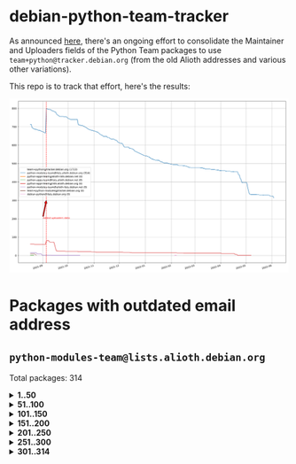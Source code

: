 # debian-python-team-tracker



As announced [here](https://lists.debian.org/debian-python/2021/08/msg00006.html), there's an ongoing effort to consolidate the Maintainer and Uploaders fields of the Python Team packages to use `team+python@tracker.debian.org` (from the old Alioth addresses and various other variations).



This repo is to track that effort, here's the results:



![Python team emails](images/python_team_emails.svg)


# Packages with outdated email address

## `python-modules-team@lists.alioth.debian.org`
Total packages: 314
<details>
<summary><b>1..50</b></summary>


| # | Package | Version |
| --- | --- | --- |
| 1 | [colorclass](https://tracker.debian.org/colorclass) | 2.2.0-2.2 |
| 2 | [cookiecutter](https://tracker.debian.org/cookiecutter) | 1.7.3-1 |
| 3 | [debiancontributors](https://tracker.debian.org/debiancontributors) | 0.7.8-2 |
| 4 | [devpi-common](https://tracker.debian.org/devpi-common) | 3.2.2-1.1 |
| 5 | [django-bitfield](https://tracker.debian.org/django-bitfield) | 1.9.6-2 |
| 6 | [django-hvad](https://tracker.debian.org/django-hvad) | 1.8.0-1.1 |
| 7 | [django-js-reverse](https://tracker.debian.org/django-js-reverse) | 0.7.3-1.1 |
| 8 | [django-nose](https://tracker.debian.org/django-nose) | 1.4.6-2.1 |
| 9 | [django-pipeline](https://tracker.debian.org/django-pipeline) | 1.6.14-3 |
| 10 | [dnsdiag](https://tracker.debian.org/dnsdiag) | 2.0.2-1 |
| 11 | [faker](https://tracker.debian.org/faker) | 0.9.3-0.1 |
| 12 | [fastchunking](https://tracker.debian.org/fastchunking) | 0.0.3-2 |
| 13 | [flask-api](https://tracker.debian.org/flask-api) | 1.1+dfsg-1.1 |
| 14 | [flask-ldapconn](https://tracker.debian.org/flask-ldapconn) | 0.7.2-1.1 |
| 15 | [flask-mail](https://tracker.debian.org/flask-mail) | 0.9.1+dfsg1-1.1 |
| 16 | [flask-script](https://tracker.debian.org/flask-script) | 2.0.6-2 |
| 17 | [hachoir](https://tracker.debian.org/hachoir) | 3.1.0+dfsg-3 |
| 18 | [kivy](https://tracker.debian.org/kivy) | 1.11.0-2 |
| 19 | [mockldap](https://tracker.debian.org/mockldap) | 0.3.0-4 |
| 20 | [networkx](https://tracker.debian.org/networkx) | 2.5+ds-2 |
| 21 | [okasha](https://tracker.debian.org/okasha) | 0.2.4-4 |
| 22 | [portio](https://tracker.debian.org/portio) | 0.5-4 |
| 23 | [power](https://tracker.debian.org/power) | 1.4+dfsg-4 |
| 24 | [pycallgraph](https://tracker.debian.org/pycallgraph) | 1.1.3-1.2 |
| 25 | [pydenticon](https://tracker.debian.org/pydenticon) | 0.3.1-2 |
| 26 | [pydle](https://tracker.debian.org/pydle) | 0.9.4-2 |
| 27 | [pyfg](https://tracker.debian.org/pyfg) | 0.50-2 |
| 28 | [pygtail](https://tracker.debian.org/pygtail) | 0.6.1-2 |
| 29 | [pygtkspellcheck](https://tracker.debian.org/pygtkspellcheck) | 4.0.5-2 |
| 30 | [pyinotify](https://tracker.debian.org/pyinotify) | 0.9.6-1.3 |
| 31 | [pyiosxr](https://tracker.debian.org/pyiosxr) | 0.52-1.1 |
| 32 | [pyjavaproperties](https://tracker.debian.org/pyjavaproperties) | 0.7-2 |
| 33 | [pyjokes](https://tracker.debian.org/pyjokes) | 0.5.0-3 |
| 34 | [pykcs11](https://tracker.debian.org/pykcs11) | 1.5.10-1 |
| 35 | [pylama](https://tracker.debian.org/pylama) | 7.4.3-3 |
| 36 | [pylibmc](https://tracker.debian.org/pylibmc) | 1.5.2-3 |
| 37 | [pylint-celery](https://tracker.debian.org/pylint-celery) | 0.3-5 |
| 38 | [pylint-common](https://tracker.debian.org/pylint-common) | 0.2.5-4 |
| 39 | [pylint-django](https://tracker.debian.org/pylint-django) | 2.0.13-1 |
| 40 | [pylint-flask](https://tracker.debian.org/pylint-flask) | 0.5-4 |
| 41 | [pymacs](https://tracker.debian.org/pymacs) | 0.25-3 |
| 42 | [pynag](https://tracker.debian.org/pynag) | 1.1.2+dfsg-2 |
| 43 | [pynliner](https://tracker.debian.org/pynliner) | 0.8.0-2 |
| 44 | [pyopengl](https://tracker.debian.org/pyopengl) | 3.1.5+dfsg-1 |
| 45 | [pyprind](https://tracker.debian.org/pyprind) | 2.11.2-2 |
| 46 | [pyquery](https://tracker.debian.org/pyquery) | 1.2.9-4 |
| 47 | [pyrad](https://tracker.debian.org/pyrad) | 2.1-2 |
| 48 | [pysimplesoap](https://tracker.debian.org/pysimplesoap) | 1.16.2-3 |
| 49 | [pysmi](https://tracker.debian.org/pysmi) | 0.3.2-2 |
| 50 | [pysodium](https://tracker.debian.org/pysodium) | 0.7.0-2 |
</details>
<details>
<summary><b>51..100</b></summary>

| # | Package | Version |
| --- | --- | --- |
| 51 | [pyspf](https://tracker.debian.org/pyspf) | 2.0.14-2 |
| 52 | [pysrt](https://tracker.debian.org/pysrt) | 1.0.1-2 |
| 53 | [pyssim](https://tracker.debian.org/pyssim) | 0.2-2 |
| 54 | [pytds](https://tracker.debian.org/pytds) | 1.10.0-1 |
| 55 | [pytest-bdd](https://tracker.debian.org/pytest-bdd) | 3.2.1-1 |
| 56 | [pytest-cookies](https://tracker.debian.org/pytest-cookies) | 0.4.0-1 |
| 57 | [pytest-django](https://tracker.debian.org/pytest-django) | 3.5.1-1 |
| 58 | [pytest-expect](https://tracker.debian.org/pytest-expect) | 1.1.0-2 |
| 59 | [pytest-httpbin](https://tracker.debian.org/pytest-httpbin) | 1.0.0-2 |
| 60 | [pytest-runner](https://tracker.debian.org/pytest-runner) | 2.11.1-1.2 |
| 61 | [pytest-sugar](https://tracker.debian.org/pytest-sugar) | 0.9.4-1 |
| 62 | [pytest-tornado](https://tracker.debian.org/pytest-tornado) | 0.8.1-1 |
| 63 | [pytest-vcr](https://tracker.debian.org/pytest-vcr) | 1.0.2-2 |
| 64 | [python-activipy](https://tracker.debian.org/python-activipy) | 0.1-7 |
| 65 | [python-aiohttp-session](https://tracker.debian.org/python-aiohttp-session) | 2.9.0-2 |
| 66 | [python-aioinflux](https://tracker.debian.org/python-aioinflux) | 0.9.0-2 |
| 67 | [python-aiomeasures](https://tracker.debian.org/python-aiomeasures) | 0.5.14-3 |
| 68 | [python-amqplib](https://tracker.debian.org/python-amqplib) | 1.0.2-2 |
| 69 | [python-aptly](https://tracker.debian.org/python-aptly) | 0.12.10-2 |
| 70 | [python-args](https://tracker.debian.org/python-args) | 0.1.0-3 |
| 71 | [python-arpy](https://tracker.debian.org/python-arpy) | 1.1.1-4 |
| 72 | [python-astor](https://tracker.debian.org/python-astor) | 0.8.1-1 |
| 73 | [python-base58](https://tracker.debian.org/python-base58) | 1.0.3-1.1 |
| 74 | [python-bcdoc](https://tracker.debian.org/python-bcdoc) | 0.16.0-2 |
| 75 | [python-bitbucket-api](https://tracker.debian.org/python-bitbucket-api) | 0.5.0-3 |
| 76 | [python-box](https://tracker.debian.org/python-box) | 3.4.6-2 |
| 77 | [python-btrees](https://tracker.debian.org/python-btrees) | 4.3.1-2 |
| 78 | [python-cerberus](https://tracker.debian.org/python-cerberus) | 1.3.2-1 |
| 79 | [python-click-log](https://tracker.debian.org/python-click-log) | 0.2.1-2 |
| 80 | [python-clint](https://tracker.debian.org/python-clint) | 0.5.1-3 |
| 81 | [python-coloredlogs](https://tracker.debian.org/python-coloredlogs) | 7.3-2 |
| 82 | [python-colour](https://tracker.debian.org/python-colour) | 0.1.5-2 |
| 83 | [python-consul](https://tracker.debian.org/python-consul) | 0.7.1-1.1 |
| 84 | [python-cookies](https://tracker.debian.org/python-cookies) | 2.2.1-3 |
| 85 | [python-cpuinfo](https://tracker.debian.org/python-cpuinfo) | 5.0.0-2 |
| 86 | [python-crcmod](https://tracker.debian.org/python-crcmod) | 1.7+dfsg-2 |
| 87 | [python-cs](https://tracker.debian.org/python-cs) | 2.7.1-1 |
| 88 | [python-dbfread](https://tracker.debian.org/python-dbfread) | 2.0.7-3 |
| 89 | [python-decorator](https://tracker.debian.org/python-decorator) | 4.4.2-2 |
| 90 | [python-demjson](https://tracker.debian.org/python-demjson) | 2.2.4-5 |
| 91 | [python-diaspy](https://tracker.debian.org/python-diaspy) | 0.6.0-2 |
| 92 | [python-dictobj](https://tracker.debian.org/python-dictobj) | 0.4-4 |
| 93 | [python-distutils-extra](https://tracker.debian.org/python-distutils-extra) | 2.45 |
| 94 | [python-django-casclient](https://tracker.debian.org/python-django-casclient) | 1.5.3-1 |
| 95 | [python-django-etcd-settings](https://tracker.debian.org/python-django-etcd-settings) | 0.1.13+dfsg-3 |
| 96 | [python-django-gravatar2](https://tracker.debian.org/python-django-gravatar2) | 1.4.4-2 |
| 97 | [python-django-jsonfield](https://tracker.debian.org/python-django-jsonfield) | 1.4.0-2 |
| 98 | [python-django-push-notifications](https://tracker.debian.org/python-django-push-notifications) | 1.4.1-1 |
| 99 | [python-django-simple-history](https://tracker.debian.org/python-django-simple-history) | 2.7.0-1.1 |
| 100 | [python-easywebdav](https://tracker.debian.org/python-easywebdav) | 1.2.0-8 |
</details>
<details>
<summary><b>101..150</b></summary>

| # | Package | Version |
| --- | --- | --- |
| 101 | [python-envparse](https://tracker.debian.org/python-envparse) | 0.2.0-2 |
| 102 | [python-envs](https://tracker.debian.org/python-envs) | 1.2.6-1.1 |
| 103 | [python-epc](https://tracker.debian.org/python-epc) | 0.0.5-3 |
| 104 | [python-etcd](https://tracker.debian.org/python-etcd) | 0.4.5-2 |
| 105 | [python-ethtool](https://tracker.debian.org/python-ethtool) | 0.14-3 |
| 106 | [python-ewmh](https://tracker.debian.org/python-ewmh) | 0.1.6-2 |
| 107 | [python-exotel](https://tracker.debian.org/python-exotel) | 0.1.5-2 |
| 108 | [python-feather-format](https://tracker.debian.org/python-feather-format) | 0.3.1+dfsg1-4 |
| 109 | [python-flaky](https://tracker.debian.org/python-flaky) | 3.7.0-1 |
| 110 | [python-genty](https://tracker.debian.org/python-genty) | 1.3.2-1 |
| 111 | [python-geoip2](https://tracker.debian.org/python-geoip2) | 2.9.0+dfsg1-2 |
| 112 | [python-gflags](https://tracker.debian.org/python-gflags) | 1.5.1-7 |
| 113 | [python-glob2](https://tracker.debian.org/python-glob2) | 0.5-3 |
| 114 | [python-hashids](https://tracker.debian.org/python-hashids) | 1.3.1-1 |
| 115 | [python-hidapi](https://tracker.debian.org/python-hidapi) | 0.9.0.post3-2 |
| 116 | [python-hiredis](https://tracker.debian.org/python-hiredis) | 1.0.1-1 |
| 117 | [python-hpilo](https://tracker.debian.org/python-hpilo) | 4.3-3 |
| 118 | [python-html2text](https://tracker.debian.org/python-html2text) | 2020.1.16-1 |
| 119 | [python-http-parser](https://tracker.debian.org/python-http-parser) | 0.9.0-1 |
| 120 | [python-httptools](https://tracker.debian.org/python-httptools) | 0.1.1-1 |
| 121 | [python-icalendar](https://tracker.debian.org/python-icalendar) | 4.0.3-4 |
| 122 | [python-iniparse](https://tracker.debian.org/python-iniparse) | 0.4-3 |
| 123 | [python-ipaddress](https://tracker.debian.org/python-ipaddress) | 1.0.23-1 |
| 124 | [python-ipfix](https://tracker.debian.org/python-ipfix) | 0.9.7-2 |
| 125 | [python-irodsclient](https://tracker.debian.org/python-irodsclient) | 0.8.1-2 |
| 126 | [python-isc-dhcp-leases](https://tracker.debian.org/python-isc-dhcp-leases) | 0.9.1-2 |
| 127 | [python-isoweek](https://tracker.debian.org/python-isoweek) | 1.3.3-3 |
| 128 | [python-jsonrpc](https://tracker.debian.org/python-jsonrpc) | 1.13.0-1 |
| 129 | [python-junit-xml](https://tracker.debian.org/python-junit-xml) | 1.9-1 |
| 130 | [python-kanboard](https://tracker.debian.org/python-kanboard) | 1.0.1-1.1 |
| 131 | [python-langdetect](https://tracker.debian.org/python-langdetect) | 1.0.7-4 |
| 132 | [python-ldap](https://tracker.debian.org/python-ldap) | 3.2.0-4 |
| 133 | [python-ldapdomaindump](https://tracker.debian.org/python-ldapdomaindump) | 0.9.3-1 |
| 134 | [python-libguess](https://tracker.debian.org/python-libguess) | 1.1-4 |
| 135 | [python-mailer](https://tracker.debian.org/python-mailer) | 0.8.1-4 |
| 136 | [python-mastodon](https://tracker.debian.org/python-mastodon) | 1.5.1-1 |
| 137 | [python-mccabe](https://tracker.debian.org/python-mccabe) | 0.6.1-3 |
| 138 | [python-measurement](https://tracker.debian.org/python-measurement) | 2.0.1-2 |
| 139 | [python-meld3](https://tracker.debian.org/python-meld3) | 1.0.2-3 |
| 140 | [python-mnemonic](https://tracker.debian.org/python-mnemonic) | 0.19-1 |
| 141 | [python-model-mommy](https://tracker.debian.org/python-model-mommy) | 1.6.0-2 |
| 142 | [python-morris](https://tracker.debian.org/python-morris) | 1.2-2 |
| 143 | [python-multidict](https://tracker.debian.org/python-multidict) | 5.1.0-1 |
| 144 | [python-nine](https://tracker.debian.org/python-nine) | 1.1.0-1 |
| 145 | [python-noise](https://tracker.debian.org/python-noise) | 1.2.3-3 |
| 146 | [python-notify2](https://tracker.debian.org/python-notify2) | 0.3-4 |
| 147 | [python-ntlm-auth](https://tracker.debian.org/python-ntlm-auth) | 1.4.0-1 |
| 148 | [python-offtrac](https://tracker.debian.org/python-offtrac) | 0.1.0-2.1 |
| 149 | [python-openid-cla](https://tracker.debian.org/python-openid-cla) | 1.2-2 |
| 150 | [python-openid-teams](https://tracker.debian.org/python-openid-teams) | 1.2-2 |
</details>
<details>
<summary><b>151..200</b></summary>

| # | Package | Version |
| --- | --- | --- |
| 151 | [python-openidc-client](https://tracker.debian.org/python-openidc-client) | 0.6.0-1.1 |
| 152 | [python-opentimestamps](https://tracker.debian.org/python-opentimestamps) | 0.4.1-1 |
| 153 | [python-padme](https://tracker.debian.org/python-padme) | 1.1.1-3 |
| 154 | [python-path-and-address](https://tracker.debian.org/python-path-and-address) | 2.0.1-2 |
| 155 | [python-pathtools](https://tracker.debian.org/python-pathtools) | 0.1.2-4 |
| 156 | [python-paypal](https://tracker.debian.org/python-paypal) | 1.2.5-3 |
| 157 | [python-peakutils](https://tracker.debian.org/python-peakutils) | 1.3.3+ds-2 |
| 158 | [python-pem](https://tracker.debian.org/python-pem) | 19.1.0-1 |
| 159 | [python-persistent](https://tracker.debian.org/python-persistent) | 4.6.4-0.2 |
| 160 | [python-pex](https://tracker.debian.org/python-pex) | 1.1.14-3.1 |
| 161 | [python-pgpdump](https://tracker.debian.org/python-pgpdump) | 1.5-2 |
| 162 | [python-pgspecial](https://tracker.debian.org/python-pgspecial) | 1.11.10+dfsg1-1 |
| 163 | [python-phonenumbers](https://tracker.debian.org/python-phonenumbers) | 8.12.1-1 |
| 164 | [python-picklable-itertools](https://tracker.debian.org/python-picklable-itertools) | 0.1.1-3 |
| 165 | [python-plaster](https://tracker.debian.org/python-plaster) | 1.0-2 |
| 166 | [python-plaster-pastedeploy](https://tracker.debian.org/python-plaster-pastedeploy) | 0.5-3 |
| 167 | [python-prctl](https://tracker.debian.org/python-prctl) | 1.7-2 |
| 168 | [python-preshed](https://tracker.debian.org/python-preshed) | 3.0.2-1 |
| 169 | [python-pretend](https://tracker.debian.org/python-pretend) | 1.0.9-1 |
| 170 | [python-prettylog](https://tracker.debian.org/python-prettylog) | 0.1.0-2 |
| 171 | [python-priority](https://tracker.debian.org/python-priority) | 1.3.0-3 |
| 172 | [python-progressbar](https://tracker.debian.org/python-progressbar) | 2.5-2 |
| 173 | [python-pskc](https://tracker.debian.org/python-pskc) | 1.1-3 |
| 174 | [python-py-zipkin](https://tracker.debian.org/python-py-zipkin) | 0.15.0-1.1 |
| 175 | [python-pyftpdlib](https://tracker.debian.org/python-pyftpdlib) | 1.5.4-2 |
| 176 | [python-pygerrit2](https://tracker.debian.org/python-pygerrit2) | 2.0.4-2 |
| 177 | [python-pypump](https://tracker.debian.org/python-pypump) | 0.7-3 |
| 178 | [python-pysnmp4-apps](https://tracker.debian.org/python-pysnmp4-apps) | 0.3.2-2.2 |
| 179 | [python-pysnmp4-mibs](https://tracker.debian.org/python-pysnmp4-mibs) | 0.1.3-3 |
| 180 | [python-pytest-benchmark](https://tracker.debian.org/python-pytest-benchmark) | 3.2.2-2 |
| 181 | [python-pyvmomi](https://tracker.debian.org/python-pyvmomi) | 6.7.1-3 |
| 182 | [python-rarfile](https://tracker.debian.org/python-rarfile) | 3.1-1 |
| 183 | [python-ratelimiter](https://tracker.debian.org/python-ratelimiter) | 1.2.0.post0-1 |
| 184 | [python-redisearch-py](https://tracker.debian.org/python-redisearch-py) | 1.0.0-1 |
| 185 | [python-releases](https://tracker.debian.org/python-releases) | 1.6.3-1 |
| 186 | [python-repoze.lru](https://tracker.debian.org/python-repoze.lru) | 0.7-2 |
| 187 | [python-repoze.sphinx.autointerface](https://tracker.debian.org/python-repoze.sphinx.autointerface) | 0.8-0.2 |
| 188 | [python-repoze.tm2](https://tracker.debian.org/python-repoze.tm2) | 2.0-2 |
| 189 | [python-requests-ntlm](https://tracker.debian.org/python-requests-ntlm) | 1.1.0-1.1 |
| 190 | [python-requirements-detector](https://tracker.debian.org/python-requirements-detector) | 0.6-2 |
| 191 | [python-rpaths](https://tracker.debian.org/python-rpaths) | 0.13-1.1 |
| 192 | [python-rply](https://tracker.debian.org/python-rply) | 0.7.7-2 |
| 193 | [python-schedutils](https://tracker.debian.org/python-schedutils) | 0.6-2.1 |
| 194 | [python-schema](https://tracker.debian.org/python-schema) | 0.6.7-3 |
| 195 | [python-scp](https://tracker.debian.org/python-scp) | 0.13.0-2 |
| 196 | [python-scripttest](https://tracker.debian.org/python-scripttest) | 1.3-3 |
| 197 | [python-scruffy](https://tracker.debian.org/python-scruffy) | 0.3.3-2 |
| 198 | [python-sdnotify](https://tracker.debian.org/python-sdnotify) | 0.3.1-2 |
| 199 | [python-serverfiles](https://tracker.debian.org/python-serverfiles) | 0.3.0-1 |
| 200 | [python-service-identity](https://tracker.debian.org/python-service-identity) | 18.1.0-6 |
</details>
<details>
<summary><b>201..250</b></summary>

| # | Package | Version |
| --- | --- | --- |
| 201 | [python-sexpdata](https://tracker.debian.org/python-sexpdata) | 0.0.3-2 |
| 202 | [python-shade](https://tracker.debian.org/python-shade) | 1.30.0-3 |
| 203 | [python-shellescape](https://tracker.debian.org/python-shellescape) | 3.4.1-4 |
| 204 | [python-simpy](https://tracker.debian.org/python-simpy) | 2.3.1+dfsg-2 |
| 205 | [python-simpy3](https://tracker.debian.org/python-simpy3) | 3.0.11-2 |
| 206 | [python-slimmer](https://tracker.debian.org/python-slimmer) | 0.1.30-8 |
| 207 | [python-slugify](https://tracker.debian.org/python-slugify) | 4.0.0-1 |
| 208 | [python-smstrade](https://tracker.debian.org/python-smstrade) | 0.2.4-6 |
| 209 | [python-socketpool](https://tracker.debian.org/python-socketpool) | 0.5.3-5 |
| 210 | [python-sphinx-issues](https://tracker.debian.org/python-sphinx-issues) | 1.2.0-2 |
| 211 | [python-spur](https://tracker.debian.org/python-spur) | 0.3.21-1 |
| 212 | [python-statsd](https://tracker.debian.org/python-statsd) | 3.3.0-2 |
| 213 | [python-stopit](https://tracker.debian.org/python-stopit) | 1.1.2-1 |
| 214 | [python-structlog](https://tracker.debian.org/python-structlog) | 20.1.0-1 |
| 215 | [python-sunlight](https://tracker.debian.org/python-sunlight) | 1.1.5-3 |
| 216 | [python-suntime](https://tracker.debian.org/python-suntime) | 1.2.5-2 |
| 217 | [python-tempita](https://tracker.debian.org/python-tempita) | 0.5.2-6 |
| 218 | [python-test-server](https://tracker.debian.org/python-test-server) | 0.0.27-2 |
| 219 | [python-testing.common.database](https://tracker.debian.org/python-testing.common.database) | 2.0.0-2 |
| 220 | [python-testing.mysqld](https://tracker.debian.org/python-testing.mysqld) | 1.4.0-4 |
| 221 | [python-testing.postgresql](https://tracker.debian.org/python-testing.postgresql) | 1.3.0-2 |
| 222 | [python-thriftpy](https://tracker.debian.org/python-thriftpy) | 0.3.9+ds1-1 |
| 223 | [python-tinycss](https://tracker.debian.org/python-tinycss) | 0.4-3 |
| 224 | [python-tktreectrl](https://tracker.debian.org/python-tktreectrl) | 2.0.2-3 |
| 225 | [python-translationstring](https://tracker.debian.org/python-translationstring) | 1.4-1 |
| 226 | [python-twitter](https://tracker.debian.org/python-twitter) | 3.3-2 |
| 227 | [python-typeguard](https://tracker.debian.org/python-typeguard) | 2.2.2-1.1 |
| 228 | [python-udatetime](https://tracker.debian.org/python-udatetime) | 0.0.16-4 |
| 229 | [python-unicodecsv](https://tracker.debian.org/python-unicodecsv) | 0.14.1-2 |
| 230 | [python-urlobject](https://tracker.debian.org/python-urlobject) | 2.4.3-3 |
| 231 | [python-urwidtrees](https://tracker.debian.org/python-urwidtrees) | 1.0.3.dev0-1 |
| 232 | [python-utils](https://tracker.debian.org/python-utils) | 2.3.0-2 |
| 233 | [python-vagrant](https://tracker.debian.org/python-vagrant) | 0.5.15-3 |
| 234 | [python-venusian](https://tracker.debian.org/python-venusian) | 3.0.0-1 |
| 235 | [python-vobject](https://tracker.debian.org/python-vobject) | 0.9.6.1-0.2 |
| 236 | [python-webob](https://tracker.debian.org/python-webob) | 1:1.8.6-1.1 |
| 237 | [python-wget](https://tracker.debian.org/python-wget) | 3.2-3 |
| 238 | [python-wheezy.template](https://tracker.debian.org/python-wheezy.template) | 0.1.167-2 |
| 239 | [python-whoosh](https://tracker.debian.org/python-whoosh) | 2.7.4+git6-g9134ad92-5 |
| 240 | [python-wither](https://tracker.debian.org/python-wither) | 1.1-2 |
| 241 | [python-wsgilog](https://tracker.debian.org/python-wsgilog) | 0.3.1-3 |
| 242 | [python-yaswfp](https://tracker.debian.org/python-yaswfp) | 0.9.3-1.1 |
| 243 | [python-zc.customdoctests](https://tracker.debian.org/python-zc.customdoctests) | 1.0.1-2 |
| 244 | [python-zipp](https://tracker.debian.org/python-zipp) | 1.0.0-3 |
| 245 | [python-zxcvbn](https://tracker.debian.org/python-zxcvbn) | 4.4.28-2 |
| 246 | [python3-proselint](https://tracker.debian.org/python3-proselint) | 0.10.2-2 |
| 247 | [pythondialog](https://tracker.debian.org/pythondialog) | 3.5.1-1 |
| 248 | [pytoml](https://tracker.debian.org/pytoml) | 0.1.21-1 |
| 249 | [pyuca](https://tracker.debian.org/pyuca) | 1.2-2 |
| 250 | [pyutilib](https://tracker.debian.org/pyutilib) | 5.8.0-1 |
</details>
<details>
<summary><b>251..300</b></summary>

| # | Package | Version |
| --- | --- | --- |
| 251 | [pywavelets](https://tracker.debian.org/pywavelets) | 1.1.1-1 |
| 252 | [pywinrm](https://tracker.debian.org/pywinrm) | 0.3.0-2 |
| 253 | [quark-sphinx-theme](https://tracker.debian.org/quark-sphinx-theme) | 0.5.1-2 |
| 254 | [redis-py-cluster](https://tracker.debian.org/redis-py-cluster) | 2.0.0-1 |
| 255 | [reparser](https://tracker.debian.org/reparser) | 1.4.3-1 |
| 256 | [requests-aws](https://tracker.debian.org/requests-aws) | 0.1.5-2 |
| 257 | [ripe-atlas-cousteau](https://tracker.debian.org/ripe-atlas-cousteau) | 1.4.2-3 |
| 258 | [ripe-atlas-sagan](https://tracker.debian.org/ripe-atlas-sagan) | 1.2.2-2 |
| 259 | [robot-detection](https://tracker.debian.org/robot-detection) | 0.4.0-2 |
| 260 | [routes](https://tracker.debian.org/routes) | 2.5.1-1 |
| 261 | [sgmllib3k](https://tracker.debian.org/sgmllib3k) | 1.0.0-3 |
| 262 | [simplegeneric](https://tracker.debian.org/simplegeneric) | 0.8.1-3 |
| 263 | [singledispatch](https://tracker.debian.org/singledispatch) | 3.4.0.3-3 |
| 264 | [sireader](https://tracker.debian.org/sireader) | 1.1.1-2 |
| 265 | [sleekxmpp](https://tracker.debian.org/sleekxmpp) | 1.3.3-6 |
| 266 | [slimit](https://tracker.debian.org/slimit) | 0.8.1-4 |
| 267 | [smartypants](https://tracker.debian.org/smartypants) | 2.0.0-2 |
| 268 | [sortedcontainers](https://tracker.debian.org/sortedcontainers) | 2.1.0-2 |
| 269 | [speaklater](https://tracker.debian.org/speaklater) | 1.3-5 |
| 270 | [sphinx](https://tracker.debian.org/sphinx) | 1.8.5-2 |
| 271 | [sphinx](https://tracker.debian.org/sphinx) | 1.8.5-3 |
| 272 | [sphinx](https://tracker.debian.org/sphinx) | 1.8.5-4 |
| 273 | [sphinx](https://tracker.debian.org/sphinx) | 1.8.5-5 |
| 274 | [sphinx](https://tracker.debian.org/sphinx) | 2.4.3-2 |
| 275 | [sphinx](https://tracker.debian.org/sphinx) | 2.4.3-4 |
| 276 | [sphinx-autorun](https://tracker.debian.org/sphinx-autorun) | 1.1.0-3.1 |
| 277 | [sphinx-celery](https://tracker.debian.org/sphinx-celery) | 2.0.0-1 |
| 278 | [sphinx-intl](https://tracker.debian.org/sphinx-intl) | 2.0.1-2 |
| 279 | [sphinxcontrib-doxylink](https://tracker.debian.org/sphinxcontrib-doxylink) | 1.5-1 |
| 280 | [sphinxcontrib-log-cabinet](https://tracker.debian.org/sphinxcontrib-log-cabinet) | 1.0.1-2 |
| 281 | [sphinxcontrib-qthelp](https://tracker.debian.org/sphinxcontrib-qthelp) | 1.0.3-2 |
| 282 | [sphinxcontrib-rubydomain](https://tracker.debian.org/sphinxcontrib-rubydomain) | 0.1~dev-20100804-2 |
| 283 | [sphinxcontrib-websupport](https://tracker.debian.org/sphinxcontrib-websupport) | 1.2.4-1 |
| 284 | [sphinxtesters](https://tracker.debian.org/sphinxtesters) | 0.2.3-1 |
| 285 | [sshpubkeys](https://tracker.debian.org/sshpubkeys) | 3.1.0-2.1 |
| 286 | [sshtunnel](https://tracker.debian.org/sshtunnel) | 0.1.4-2 |
| 287 | [stardicter](https://tracker.debian.org/stardicter) | 1.2-1 |
| 288 | [straight.plugin](https://tracker.debian.org/straight.plugin) | 1.4.1-3 |
| 289 | [stsci.distutils](https://tracker.debian.org/stsci.distutils) | 0.3.7-5 |
| 290 | [tagpy](https://tracker.debian.org/tagpy) | 2013.1-7 |
| 291 | [terminaltables](https://tracker.debian.org/terminaltables) | 3.1.0-3 |
| 292 | [texext](https://tracker.debian.org/texext) | 0.6.6-2 |
| 293 | [tinydb](https://tracker.debian.org/tinydb) | 3.15.2-2 |
| 294 | [translation-finder](https://tracker.debian.org/translation-finder) | 1.0-1 |
| 295 | [transmissionrpc](https://tracker.debian.org/transmissionrpc) | 0.11-4 |
| 296 | [txws](https://tracker.debian.org/txws) | 0.9.1-4 |
| 297 | [txzmq](https://tracker.debian.org/txzmq) | 0.8.0-2 |
| 298 | [typogrify](https://tracker.debian.org/typogrify) | 1:2.0.7-2 |
| 299 | [u-msgpack-python](https://tracker.debian.org/u-msgpack-python) | 2.3.0-2 |
| 300 | [vim-autopep8](https://tracker.debian.org/vim-autopep8) | 1.2.0-2 |
</details>
<details>
<summary><b>301..314</b></summary>

| # | Package | Version |
| --- | --- | --- |
| 301 | [vsts-cd-manager](https://tracker.debian.org/vsts-cd-manager) | 1.0.2-3 |
| 302 | [wchartype](https://tracker.debian.org/wchartype) | 0.1-2 |
| 303 | [webpy](https://tracker.debian.org/webpy) | 1:0.61-1 |
| 304 | [whichcraft](https://tracker.debian.org/whichcraft) | 0.4.1-2 |
| 305 | [wikitrans](https://tracker.debian.org/wikitrans) | 1.3-1 |
| 306 | [willow](https://tracker.debian.org/willow) | 1.4-1 |
| 307 | [wlc](https://tracker.debian.org/wlc) | 1.2-1 |
| 308 | [wokkel](https://tracker.debian.org/wokkel) | 18.0.0-3.1 |
| 309 | [wsgiproxy2](https://tracker.debian.org/wsgiproxy2) | 0.4.5-1.1 |
| 310 | [wtf-peewee](https://tracker.debian.org/wtf-peewee) | 3.0.0+dfsg-2 |
| 311 | [wtforms](https://tracker.debian.org/wtforms) | 2.2.1-2 |
| 312 | [xlwt](https://tracker.debian.org/xlwt) | 1.3.0-3 |
| 313 | [zc.lockfile](https://tracker.debian.org/zc.lockfile) | 2.0-1 |
| 314 | [zict](https://tracker.debian.org/zict) | 2.0.0-1 |
</details>

